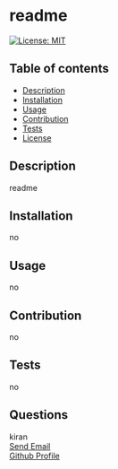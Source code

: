 # readme
  [![License: MIT](https://img.shields.io/badge/License-MIT-yellow.svg)](https://opensource.org/licenses/MIT)
  ## Table of contents
  * [Description](#description)
  * [Installation](#installation)
  * [Usage](#usage)
  * [Contribution](#contribution)
  * [Tests](#tests)
  * [License](#license)
  ## Description
  readme
  ## Installation
  no
  ## Usage
  no
  ## Contribution
  no
  ## Tests
  no
  ## Questions
  kiran
  <br>
  <a href="mailto:gmail">Send Email</a>
   <br>
   <a href="https://github.com/MK0999">Github Profile</a>
  

